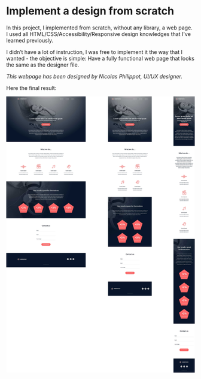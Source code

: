 # Implement a design from scratch

In this project, I implemented from scratch, without any library, a web page. I used all HTML/CSS/Accessibility/Responsive design knowledges that I've learned previously.

I didn’t have a lot of instruction, I was free to implement it the way that I wanted - the objective is simple: Have a fully functional web page that looks the same as the designer file.

*This webpage has been designed by Nicolas Philippot, UI/UX designer.*

Here the final result:

<img src="/images/forradme.jpg" alt="Final result of the website"/>

